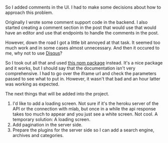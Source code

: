 So I added comments in the UI. I had to make some decisions about how to approach this problem.

Originally I wrote some comment support code in the backend. I also started creating a comment section in the post that would use that would have an editor and use that endpoints to handle the comments in the post.

However, down the road I got a little bit annoyed at that task. It seemed too much work and in some cases almost unnecessary. And then it occured to me, why not to use [Disqus](https://disqus.com)? 

So I took out all that and used [this npm package](https://www.npmjs.com/package/react-disqus-thread) instead. It's a nice package and it works, but I should say that the documentation isn't very comprehensive. I had to go over the iframe url and check the parameters passed to see what to put in. However, it wasn't that bad and an hour latter was working as expected.

The next things that will be added into the project.

1. I'd like to add a loading screen. Not sure if it's the heroku server of the API or the connection with mlab, but once in a while the api response takes too much to appear and you just see a white screen. Not cool. A temporary solution: A loading screen.
2. Add pagination in the server side.
3. Prepare the plugins for the server side so I can add a search engine, archives and categories.
